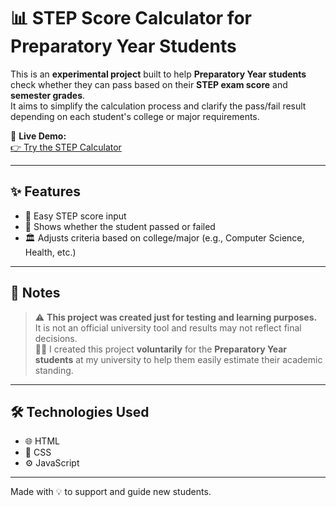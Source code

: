 # 📊 STEP Score Calculator for Preparatory Year Students

This is an **experimental project** built to help **Preparatory Year students** check whether they can pass based on their **STEP exam score** and **semester grades**.  
It aims to simplify the calculation process and clarify the pass/fail result depending on each student's college or major requirements.

🔗 **Live Demo:**  
[👉 Try the STEP Calculator](https://janamaajjjmcr.github.io/step_calculator/)

---

## ✨ Features

- 🧮 Easy STEP score input  
- 🎯 Shows whether the student passed or failed  
- 🏛️ Adjusts criteria based on college/major (e.g., Computer Science, Health, etc.)

---

## 📌 Notes

> ⚠️ **This project was created just for testing and learning purposes.**  
It is not an official university tool and results may not reflect final decisions.  
> 🙋‍♀️ I created this project **voluntarily** for the **Preparatory Year students** at my university to help them easily estimate their academic standing.

---

## 🛠️ Technologies Used

- 🌐 HTML  
- 🎨 CSS  
- ⚙️ JavaScript

---

Made with 💡 to support and guide new students.
